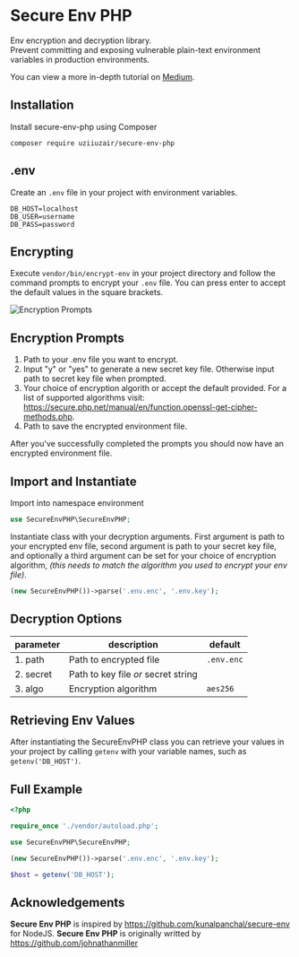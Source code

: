 # Secure Env PHP

Env encryption and decryption library.  
Prevent committing and exposing vulnerable plain-text environment variables in production environments.

You can view a more in-depth tutorial on [Medium](https://medium.com/@johnathanmiller/securing-php-environment-variables-for-production-use-f867e584a1f9).

## Installation
Install secure-env-php using Composer
```
composer require uziiuzair/secure-env-php
```

## .env
Create an `.env` file in your project with environment variables.
```dosini
DB_HOST=localhost
DB_USER=username
DB_PASS=password
```

## Encrypting
Execute `vendor/bin/encrypt-env` in your project directory and follow the command prompts to encrypt your `.env` file. You can press enter to accept the default values in the square brackets.

![Encryption Prompts](https://cdn-images-1.medium.com/max/1600/1*PCjFohyf8AMoL_lHOaip4A.png)
## Encryption Prompts
1. Path to your .env file you want to encrypt.
2. Input "y" or "yes" to generate a new secret key file. Otherwise input path to secret key file when prompted.
3. Your choice of encryption algorith or accept the default provided. For a list of supported algorithms visit: https://secure.php.net/manual/en/function.openssl-get-cipher-methods.php.
4. Path to save the encrypted environment file.

After you've successfully completed the prompts you should now have an encrypted environment file.

## Import and Instantiate
Import into namespace environment
```php
use SecureEnvPHP\SecureEnvPHP;
```
Instantiate class with your decryption arguments. First argument is path to your encrypted env file, second argument is path to your secret key file, and optionally a third argument can be set for your choice of encryption algorithm, *(this needs to match the algorithm you used to encrypt your env file)*.
```php
(new SecureEnvPHP())->parse('.env.enc', '.env.key');
```

## Decryption Options
| parameter | description | default |
| ------ | ---------- | ------- |
| 1. path | Path to encrypted file | `.env.enc`
| 2. secret | Path to key file *or* secret string |
| 3. algo | Encryption algorithm | `aes256`

## Retrieving Env Values
After instantiating the SecureEnvPHP class you can retrieve your values in your project by calling `getenv` with your variable names, such as `getenv('DB_HOST')`.

## Full Example
```php
<?php

require_once './vendor/autoload.php';

use SecureEnvPHP\SecureEnvPHP;

(new SecureEnvPHP())->parse('.env.enc', '.env.key');

$host = getenv('DB_HOST');
```

## Acknowledgements
**Secure Env PHP** is inspired by https://github.com/kunalpanchal/secure-env for NodeJS.
**Secure Env PHP** is originally writted by https://github.com/johnathanmiller